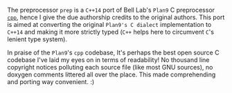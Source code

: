 The preprocessor `prep` is a `C++14` port of Bell Lab's `Plan9` C preprocessor  [`cpp`](http://9p.io/sources/plan9/sys/src/cmd/cpp/), hence I give the
due authorship credits to the original authors.
This port is aimed at converting the original `Plan9's C dialect` implementation to `C++14` and making it more strictly typed (`C++` helps here to circumvent `C`'s lenient type system).

In praise of the `Plan9`'s `cpp` codebase, It's perhaps the best open source C codebase I've laid my eyes on in terms of readability! No thousand line
copyright notices polluting each source file (like most GNU sources), no doxygen comments littered all over the place. This made comprehending and porting way convenient. :)
